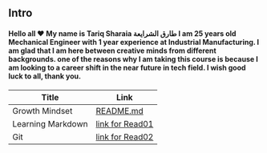 ## **Intro**

#### Hello all :heart: My name is Tariq Sharaia طارق الشرايعة I am 25 years old Mechanical Engineer with 1 year experience at Industrial Manufacturing. I am glad that I am here between creative minds from different backgrounds. one of the reasons why I am taking this course is because I am looking to a career shift in the near future in tech field.  I wish good luck to all, thank you.

| Title      | Link |
| ----------- | ----------- |
| Growth Mindset      |   [README.md](https://tareq-zeyad.github.io/Reading-Notes/GrowthMindset)      |
| Learning Markdown   |   [link for Read01](https://tareq-zeyad.github.io/Reading-Notes/LearningMarkdown) |
| Git   |   [link for Read02](https://tareq-zeyad.github.io/Reading-Notes/Git) |
